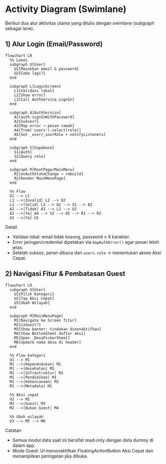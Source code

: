 # Activity Diagram (Swimlane)

Berikut dua alur aktivitas utama yang ditulis dengan swimlane (subgraph sebagai lane).

## 1) Alur Login (Email/Password)

```mermaid
flowchart LR
  %% Lanes
  subgraph U[User]
    U1[Masukkan email & password]
    U2{Coba lagi?}
  end

  subgraph L[LoginScreen]
    L1{Validasi lokal}
    L2[Show error]
    L3[Call AuthService.signIn]
  end

  subgraph A[AuthService]
    A1[auth.signInWithPassword]
    A2{Sukses?}
    A3[Map error → pesan ramah]
    A4[from('users').select(role)]
    A5[Set _user/_userRole + notifyListeners]
  end

  subgraph S[Supabase]
    S1[Auth]
    S2[Query role]
  end

  subgraph R[RootPage/MainMenu]
    R1[onAuthStateChange → rebuild]
    R2[Render MainMenuPage]
  end

  %% Flow
  U1 --> L1
  L1 -->|Invalid| L2 --> U2
  L1 -->|Valid| L3 --> A1 --> S1 --> A2
  A2 -->|Tidak| A3 --> L2 --> U2
  A2 -->|Ya| A4 --> S2 --> A5 --> R1 --> R2
  U2 -->|Ya| U1
```

Detail
- Validasi lokal: email tidak kosong, password ≥ 6 karakter.
- Error jaringan/credential dipetakan via `mapAuthError()` agar pesan lebih jelas.
- Setelah sukses, peran dibaca dari `users.role` → menentukan akses Aksi Cepat.

## 2) Navigasi Fitur & Pembatasan Guest

```mermaid
flowchart LR
  subgraph U[User]
    U1{Pilih Kategori}
    U2[Tap Aksi Cepat]
    U3[Ubah Wilayah]
  end

  subgraph M[MainMenuPage]
    M1[Navigate ke Screen fitur]
    M2{isGuest?}
    M3[Show banner: tindakan dinonaktifkan]
    M4[Show BottomSheet daftar aksi]
    M5[Open _DesaPickerSheet]
    M6[Update nama desa di header]
  end

  %% Flow kategori
  U1 --> M1
  M1 -->|Kependudukan| M1
  M1 -->|Kesehatan| M1
  M1 -->|Infrastruktur| M1
  M1 -->|Pendidikan| M1
  M1 -->|Kebencanaan| M1
  M1 -->|Metadata| M1

  %% Aksi cepat
  U2 --> M2
  M2 -->|Guest| M3
  M2 -->|Bukan Guest| M4

  %% Ubah wilayah
  U3 --> M5 --> M6
```

Catatan
- Semua modul data saat ini bersifat read-only dengan data dummy di dalam app.
- Mode Guest: UI menonaktifkan FloatingActionButton Aksi Cepat dan menampilkan peringatan jika dibuka.

